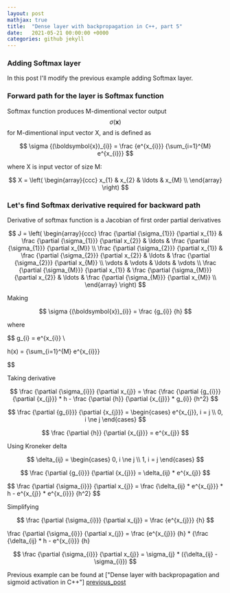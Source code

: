 ```yaml
---
layout: post
mathjax: true
title:  "Dense layer with backpropagation in C++, part 5"
date:   2021-05-21 00:00:00 +0000
categories: github jekyll
---
```


### Adding Softmax layer

In this post I'll modify the previous example adding Softmax layer.

### Forward path for the layer is Softmax function

Softmax function produces M-dimentional vector output $$ \sigma {(\boldsymbol{x})} $$ for M-dimentional input vector X, and is defined as

$$ \sigma {(\boldsymbol{x})_{i}} = \frac {e^{x_{i}}} {\sum_{i=1}^{M} e^{x_{i}}} $$

where X is input vector of size M:

$$ X = \left( \begin{array}{ccc}
x_{1} & x_{2} & \ldots & x_{M} \\
\end{array} \right)
$$

### Let's find Softmax derivative required for backward path

Derivative of softmax function is a Jacobian of first order partial derivatives

$$ J = \left( \begin{array}{ccc}
\frac {\partial {\sigma_{1}}} {\partial x_{1}} & \frac {\partial {\sigma_{1}}} {\partial x_{2}} & \ldots & \frac {\partial {\sigma_{1}}} {\partial x_{M}} \\
\frac {\partial {\sigma_{2}}} {\partial x_{1}} & \frac {\partial {\sigma_{2}}} {\partial x_{2}} & \ldots & \frac {\partial {\sigma_{2}}} {\partial x_{M}} \\
\vdots & \vdots & \ldots & \vdots \\
\frac {\partial {\sigma_{M}}} {\partial x_{1}} & \frac {\partial {\sigma_{M}}} {\partial x_{2}} & \ldots & \frac {\partial {\sigma_{M}}} {\partial x_{M}} \\
\end{array} \right)
$$


Making

$$
\sigma {(\boldsymbol{x})_{i}} = \frac {g_{i}} {h}
$$

where

$$
g_{i} = e^{x_{i}} \\

h(x) = {\sum_{i=1}^{M} e^{x_{i}}}

$$

Taking derivative

$$
\frac {\partial {\sigma_{i}}} {\partial x_{j}} = \frac {\frac {\partial {g_{i}}} {\partial {x_{j}}} * h - \frac {\partial {h}} {\partial {x_{j}}} * g_{i}} {h^2}
$$


$$
\frac {\partial {g_{i}}} {\partial {x_{j}}} =
\begin{cases}
e^{x_{j}}, i = j \\
0, i \ne j
\end{cases}
$$

$$
\frac {\partial {h}} {\partial {x_{j}}} = e^{x_{j}}
$$

Using Kroneker delta

$$
\delta_{ij} =
\begin{cases}
0, i \ne j \\
1, i = j
\end{cases}
$$

$$
\frac {\partial {g_{i}}} {\partial {x_{j}}} = \delta_{ij} * e^{x_{j}}
$$

$$
\frac {\partial {\sigma_{i}}} {\partial x_{j}} = \frac {\delta_{ij} * e^{x_{j}}} * h - e^{x_{j}} * e^{x_{i}}} {h^2}
$$

Simplifying

$$
\frac {\partial {\sigma_{i}}} {\partial x_{j}} = \frac {e^{x_{j}}} {h}
$$

\frac {\partial {\sigma_{i}}} {\partial x_{j}} = \frac {e^{x_{j}}} {h}  *  {\frac {\delta_{ij} * h -  e^{x_{i}}} {h}

$$
\frac {\partial {\sigma_{i}}} {\partial x_{j}} = \sigma_{j}  *  ({\delta_{ij} -  \sigma_{i}})
$$

Previous example can be found at ["Dense layer with backpropagation and sigmoid activation in C++"] [previous_post]

[previous_post]: https://alexgl-github.github.io/github/jekyll/2021/05/21/Sigmoid.html
[python_source_code]:  https://github.com/alexgl-github/alexgl-github.github.io/tree/main/src/dense5.py
[cpp_source_code]:  https://github.com/alexgl-github/alexgl-github.github.io/tree/main/src/dense5.cpp

